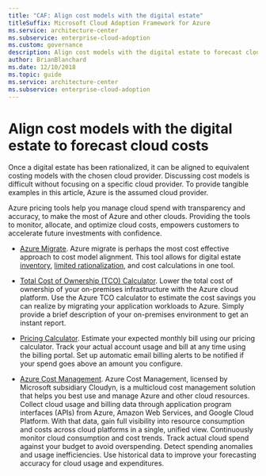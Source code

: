 ```yaml
---
title: "CAF: Align cost models with the digital estate"
titleSuffix: Microsoft Cloud Adoption Framework for Azure
ms.service: architecture-center
ms.subservice: enterprise-cloud-adoption
ms.custom: governance
description: Align cost models with the digital estate to forecast cloud costs.
author: BrianBlanchard
ms.date: 12/10/2018
ms.topic: guide
ms.service: architecture-center
ms.subservice: enterprise-cloud-adoption
---
```


# Align cost models with the digital estate to forecast cloud costs

Once a digital estate has been rationalized, it can be aligned to equivalent costing models with the chosen cloud provider. Discussing cost models is difficult without focusing on a specific cloud provider. To provide tangible examples in this article, Azure is the assumed cloud provider.

Azure pricing tools help you manage cloud spend with transparency and accuracy, to make the most of Azure and other clouds. Providing the tools to monitor, allocate, and optimize cloud costs, empowers customers to accelerate future investments with confidence.

- [Azure Migrate](/azure/migrate/migrate-overview). Azure migrate is perhaps the most cost effective approach to cost model alignment. This tool allows for digital estate [inventory](inventory.md), [limited rationalization](rationalize.md), and cost calculations in one tool.

- [Total Cost of Ownership (TCO) Calculator](https://azure.com/tco). Lower the total cost of ownership of your on-premises infrastructure with the Azure cloud platform. Use the Azure TCO calculator to estimate the cost savings you can realize by migrating your application workloads to Azure. Simply provide a brief description of your on-premises environment to get an instant report.

- [Pricing Calculator](https://azure.microsoft.com/pricing). Estimate your expected monthly bill using our pricing calculator. Track your actual account usage and bill at any time using the billing portal. Set up automatic email billing alerts to be notified if your spend goes above an amount you configure.

- [Azure Cost Management](https://azure.microsoft.com/services/cost-management). Azure Cost Management, licensed by Microsoft subsidiary Cloudyn, is a multicloud cost management solution that helps you best use and manage Azure and other cloud resources. Collect cloud usage and billing data through application program interfaces (APIs) from Azure, Amazon Web Services, and Google Cloud Platform. With that data, gain full visibility into resource consumption and costs across cloud platforms in a single, unified view. Continuously monitor cloud consumption and cost trends. Track actual cloud spend against your budget to avoid overspending. Detect spending anomalies and usage inefficiencies. Use historical data to improve your forecasting accuracy for cloud usage and expenditures.
